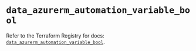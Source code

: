 # `data_azurerm_automation_variable_bool`

Refer to the Terraform Registry for docs: [`data_azurerm_automation_variable_bool`](https://registry.terraform.io/providers/hashicorp/azurerm/3.97.1/docs/data-sources/automation_variable_bool).
